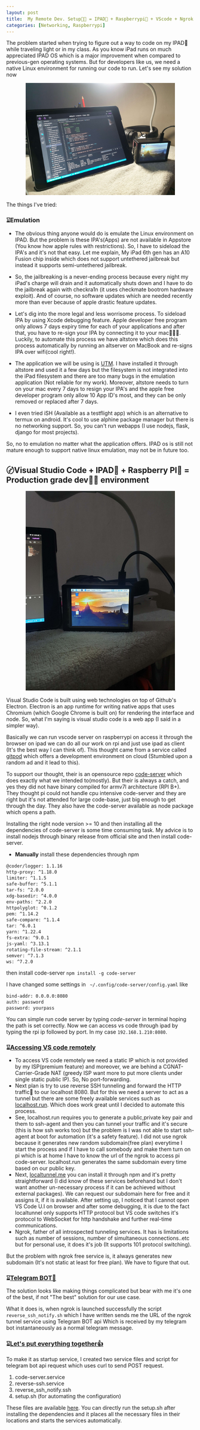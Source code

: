 ```yaml
---
layout: post
title:  My Remote Dev. Setup👨‍💻 = IPAD📱 + Raspberrypi🥧 + VScode + Ngrok + Telegram BOT🤖
categories: [Networking, Raspberrypi]
---
```

The problem started when trying to figure out a way to code on my IPAD📱 while traveling light or in my class. As you know iPad runs on much appreciated IPAD OS which is a major improvement when compared to previous-gen operating systems. But for developers like us, we need a native Linux environment for running our code to run. Let's see my solution now


<p align="center"><img src="/images/vscode/1.jpg" width="400"></p>

The things I've tried:
### ⌛︎Emulation
- The obvious thing anyone would do is emulate the Linux environment on IPAD. But the problem is these IPA's(Apps) are not available in Appstore (You know how apple rules with restrictions). So, I have to sideload the IPA's and it's not that easy. Let me explain, My iPad 6th gen has an A10 Fusion chip inside which does not support untethered jailbreak but instead it supports semi-untethered jailbreak.

- So, the jailbreaking is a never-ending process because every night my iPad's charge will drain and it automatically shuts down and I have to do the jailbreak again with checkra1n (it uses checkmate bootrom hardware exploit). And of course, no software updates which are needed recently more than ever because of apple drastic feature updates.

- Let's dig into the more legal and less worrisome process. To sideload IPA by using Xcode debugging feature. Apple developer free program only allows 7 days expiry time for each of your applications and after that, you have to re-sign your IPA by connecting it to your mac🙅🏻‍♂️. Luckily, to automate this process we have altstore which does this process automatically by running an altserver on MacBook and re-signs IPA over wifi(cool right!).

- The application we will be using is [UTM](https://getutm.app). I have installed it through altstore and used it a few days but the filesystem is not integrated into the iPad filesystem and there are too many bugs in the emulation application (Not reliable for my work). Moreover, altstore needs to turn on your mac every 7 days to resign your IPA's and the apple free developer program only allow 10 App ID's most, and they can be only removed or replaced after 7 days.

- I even tried iSH (Available as a testflight app) which is an alternative to termux on android. It's cool to use alphine package manager but there is no networking support. So, you can't run webapps (I use nodejs, flask, django for most projects).

So, no to emulation no matter what the application offers. IPAD os is still not mature enough to support native linux emulation, may not be in future too.

## 〄Visual Studio Code + IPAD📱 + Raspberry PI🥧 = Production grade dev👨‍💻 environment

<p align="center"><img src="/images/vscode/2.jpg" width="400"></p>
Visual Studio Code is built using web technologies on top of Github's Electron. Electron is an app runtime for writing native apps that uses Chromium (which Google Chrome is built on) for rendering the interface and node. So, what I'm saying is visual studio code is a web app (I said in a simpler way).

Basically we can run vscode server on raspberrypi on access it through the browser on ipad we can do all our work on rpi and just use ipad as client (It's the best way I can think of).
This thought came from a service called [gitpod](https://gitpod.io)
which offers a development environment on cloud (Stumbled upon a random ad and it lead to this). 

To support our thought, their is an opensource repo [code-server](https://github.com/cdr/code-server) which does exactly what we intended to(mostly). But their is always a catch, and yes they did not have binary compiled for armv7l architecture (RPI B+). They thought pi could not handle cpu intensive code-server and they are right but it's not attended for large code-base, just big enough to get through the day. They also have the code-server available as node package which opens a path.

Installing the right node version >= 10 and then installing all the dependencies of code-server is some time consuming task. My advice is to install nodejs through binary release from official site and then install code-server.

- **Manually** install these dependencies through npm
```
@coder/logger: 1.1.16        
http-proxy: ^1.18.0          
limiter: ^1.1.5              
safe-buffer: ^5.1.1          
tar-fs: ^2.0.0               
xdg-basedir: ^4.0.0
env-paths: ^2.2.0            
httpolyglot: ^0.1.2          
pem: ^1.14.2                 
safe-compare: ^1.1.4         
tar: ^6.0.1                  
yarn: ^1.22.4
fs-extra: ^9.0.1             
js-yaml: ^3.13.1             
rotating-file-stream: ^2.1.1 
semver: ^7.1.3               
ws: ^7.2.0 
```
then install code-server
``` npm install -g code-server ```

I have changed some settings in  ``` ~/.config/code-server/config.yaml``` like
```
bind-addr: 0.0.0.0:8080
auth: password
password: yourpass
```
You can simple run code server by typing *code-server* in terminal hoping the path is set correctly. Now we can access vs code through ipad by typing the rpi ip followed by port. In my case ```192.168.1.210:8080```.

### ⌛︎<u>Accessing VS code remotely</u>

- To access VS code remotely we need a static IP which is not provided by my ISP(premium feature) and moreover, we are behind a CGNAT-Carrier-Grade NAT (greedy ISP want more to put more clients under single static public IP). So, No port-forwarding.
- Next plan is try to use reverse SSH tunneling and forward the HTTP traffic🚦 to our localhost 8080. But for this we need a server to act as a tunnel but there are some freely available services such as [localhost.run](https://localhost.run). Which does work great until I decided to automate this process.
- See, localhost.run requires you to generate a public,private key pair and them to ssh-agent and then you can tunnel your traffic and it's secure (this is how ssh works too) but the problem is I was not able to start ssh-agent at boot for automation (it's a safety feature). I did not use ngrok because it generates new random subdomain(free plan) everytime I start the process and if I have to call somebody and make them turn on pi which is at home I have to know the url of the ngrok to access pi code-server. localhost.run generates the same subdomain every time based on our public key.
- Next, [localtunnel.me](https://theboroer.github.io/localtunnel-www/) you can install it through npm and it's pretty straightforward (I did know of these services beforehand but I don't want another un-necessary process if it can be achieved without external packages). We can request our subdomain here for free and it assigns it, if it is available. After setting up, I noticed that I cannot open VS Code U.I on browser and after some debugging, it is due to the fact localtunnel only supports HTTP protocol but VS code switches it's protocol to WebSocket for http handshake and further real-time communications.
- Ngrok, father of all introspected tunneling services. It has is limitations such as number of sessions, number of simultaneous connections..etc but for personal use, it does it's job (It supports 101 protocol switching).

But the problem with ngrok free service is, it always generates new subdomain (It's not static at least for free plan). We have to figure that out.

### ⌛︎<u>Telegram BOT🤖</u>
The solution looks like making things complicated but bear with me it's one of the best, if not "The best" solution for our use case. 

What it does is, when ngrok is launched successfully the script ```reverse_ssh_notify.sh``` which I have written sends me the URL of the ngrok tunnel service using Telegram BOT api Which is received by my telegram bot instantaneously as a normal telegram message.

### ⌛︎<u>Let's put everything together👍</u>

To make it as startup service, I created two service files and script for telegram bot api request which uses curl to send POST request.
1. code-server.service
2. reverse-ssh.service
3. reverse_ssh_notify.ssh
4. setup.sh (for automating the configuration)

These files are available [here](https://github.com/CodeBreaker444/raspberrypi-projects/tree/master/vscoding-server). You can directly run the setup.sh after installing the dependencies and it places all the necessary files in their locations and starts the services automatically.




  